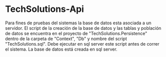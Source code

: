# TechSolutions-Api

Para fines de pruebas del sistemas la base de datos esta asociada a un servidor.
El script de la creación de la base de datos y las tablas y población de datos se encuentra en el proyecto de "TechSolutions.Persistence" dentro de la carpeta de "Context", "Db" y nombre del script "TechSolutions.sql". Debe ejecutar en sql server este script antes de correr el sistema.
La base de datos está creada en sql server.
